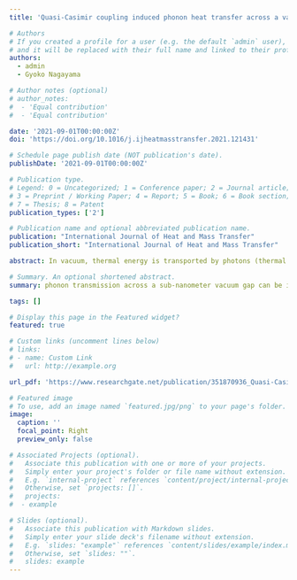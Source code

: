 ```yaml
---
title: 'Quasi-Casimir coupling induced phonon heat transfer across a vacuum gap'

# Authors
# If you created a profile for a user (e.g. the default `admin` user), write the username (folder name) here
# and it will be replaced with their full name and linked to their profile.
authors:
  - admin
  - Gyoko Nagayama

# Author notes (optional)
# author_notes:
#  - 'Equal contribution'
#  - 'Equal contribution'

date: '2021-09-01T00:00:00Z'
doi: 'https://doi.org/10.1016/j.ijheatmasstransfer.2021.121431'

# Schedule page publish date (NOT publication's date).
publishDate: '2021-09-01T00:00:00Z'

# Publication type.
# Legend: 0 = Uncategorized; 1 = Conference paper; 2 = Journal article;
# 3 = Preprint / Working Paper; 4 = Report; 5 = Book; 6 = Book section;
# 7 = Thesis; 8 = Patent
publication_types: ['2']

# Publication name and optional abbreviated publication name.
publication: "International Journal of Heat and Mass Transfer"
publication_short: "International Journal of Heat and Mass Transfer"

abstract: In vacuum, thermal energy is transported by photons (thermal radiation) but not phonons. Recent studies, however, indicated that phonon heat transfer across a vacuum gap is mediated by the quantum fluctuation of electromagnetic fields. Specifically, in the heat exchange between two objects separated by a nanoscale vacuum gap, phonons carry thermal energy more efficiently than photons. However, it remains unclear if phonons can propagate without electromagnetic fields. Here, we demonstrate that phonon transmission across a sub-nanometer vacuum gap can be induced by quasi-Casimir force subjected to the Lennard–Jones atoms using classical molecular dynamics simulation. The net heat flux across the vacuum gap increases exponentially as the gap distance decreases, owing to acoustic phonon transmission. The local heat flux, evaluated using the Irving–Kirkwood method, increases singularly at the interfacial layers, while that at the inner layers agrees well with the net heat flux. These findings provide evidence of the strong thermal resonance induced by quasi-Casimir coupling between the interfacial layers. Thus, we conclude that the quasi-Casimir coupling induced by intermolecular interaction is a heat transfer mode for phonon heat transfer across a vacuum gap in nanoscale.

# Summary. An optional shortened abstract.
summary: phonon transmission across a sub-nanometer vacuum gap can be induced by quasi-Casimir force subjected to theLennard–Jones atoms using classical molecular dynamics simulation.

tags: []

# Display this page in the Featured widget?
featured: true

# Custom links (uncomment lines below)
# links:
# - name: Custom Link
#   url: http://example.org

url_pdf: 'https://www.researchgate.net/publication/351870936_Quasi-Casimir_coupling_induced_phonon_heat_transfer_across_a_vacuum_gap'

# Featured image
# To use, add an image named `featured.jpg/png` to your page's folder.
image:
  caption: ''
  focal_point: Right
  preview_only: false

# Associated Projects (optional).
#   Associate this publication with one or more of your projects.
#   Simply enter your project's folder or file name without extension.
#   E.g. `internal-project` references `content/project/internal-project/index.md`.
#   Otherwise, set `projects: []`.
#   projects:
#  - example

# Slides (optional).
#   Associate this publication with Markdown slides.
#   Simply enter your slide deck's filename without extension.
#   E.g. `slides: "example"` references `content/slides/example/index.md`.
#   Otherwise, set `slides: ""`.
#   slides: example
---
```

